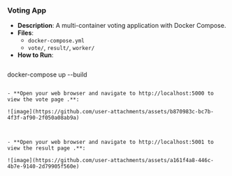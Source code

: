 
### Voting App
- **Description**: A multi-container voting application with Docker Compose.
- **Files**:
  - `docker-compose.yml`
  - `vote/`, `result/`, `worker/`
- **How to Run**:
  ```bash
docker-compose up --build
  ```

- **Open your web browser and navigate to http://localhost:5000 to view the vote page .**:

![image](https://github.com/user-attachments/assets/b870983c-bc7b-4f3f-af90-2f050a08ab9a)



- **Open your web browser and navigate to http://localhost:5001 to view the result page .**:

![image](https://github.com/user-attachments/assets/a161f4a8-446c-4b7e-9140-2d79905f560e)
